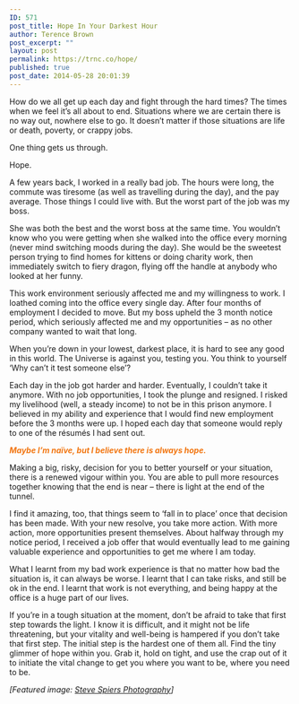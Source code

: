```yaml
---
ID: 571
post_title: Hope In Your Darkest Hour
author: Terence Brown
post_excerpt: ""
layout: post
permalink: https://trnc.co/hope/
published: true
post_date: 2014-05-28 20:01:39
---
```

How do we all get up each day and fight through the hard times? The times when we feel it’s all about to end. Situations where we are certain there is no way out, nowhere else to go. It doesn’t matter if those situations are life or death, poverty, or crappy jobs.

One thing gets us through.

Hope.

A few years back, I worked in a really bad job. The hours were long, the commute was tiresome (as well as travelling during the day), and the pay average. Those things I could live with. But the worst part of the job was my boss.

She was both the best and the worst boss at the same time. You wouldn’t know who you were getting when she walked into the office every morning (never mind switching moods during the day). She would be the sweetest person trying to find homes for kittens or doing charity work, then immediately switch to fiery dragon, flying off the handle at anybody who looked at her funny.

This work environment seriously affected me and my willingness to work. I loathed coming into the office every single day. After four months of employment I decided to move. But my boss upheld the 3 month notice period, which seriously affected me and my opportunities – as no other company wanted to wait that long.

When you’re down in your lowest, darkest place, it is hard to see any good in this world. The Universe is against you, testing you. You think to yourself ‘Why can’t it test someone else’?

Each day in the job got harder and harder. Eventually, I couldn’t take it anymore. With no job opportunities, I took the plunge and resigned. I risked my livelihood (well, a steady income) to not be in this prison anymore. I believed in my ability and experience that I would find new employment before the 3 months were up. I hoped each day that someone would reply to one of the résumés I had sent out.

<p style="color: #F27611;">
  <i><b>Maybe I’m naïve, but I believe there is always hope.</b></i>
</p>

Making a big, risky, decision for you to better yourself or your situation, there is a renewed vigour within you. You are able to pull more resources together knowing that the end is near – there is light at the end of the tunnel.

I find it amazing, too, that things seem to ‘fall in to place’ once that decision has been made. With your new resolve, you take more action. With more action, more opportunities present themselves. About halfway through my notice period, I received a job offer that would eventually lead to me gaining valuable experience and opportunities to get me where I am today.

What I learnt from my bad work experience is that no matter how bad the situation is, it can always be worse. I learnt that I can take risks, and still be ok in the end. I learnt that work is not everything, and being happy at the office is a huge part of our lives.

If you’re in a tough situation at the moment, don’t be afraid to take that first step towards the light. I know it is difficult, and it might not be life threatening, but your vitality and well-being is hampered if you don’t take that first step. The initial step is the hardest one of them all. Find the tiny glimmer of hope within you. Grab it, hold on tight, and use the crap out of it to initiate the vital change to get you where you want to be, where you need to be.

<em>[Featured image: <a href="https://www.flickr.com/photos/stevies_snaps/10367401056">Steve Spiers Photography</a>]</em>
